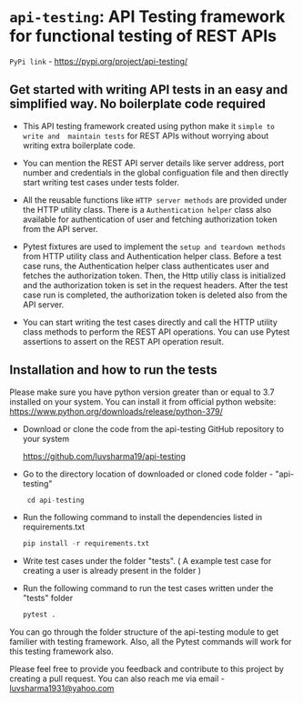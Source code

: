 `api-testing`: API Testing framework for functional testing of REST APIs
============================================================

`PyPi link` - https://pypi.org/project/api-testing/

Get started with writing API tests in an easy and simplified way. No boilerplate code required
----------------------------------------------------------------------------------------------

- This API testing framework created using python make it `simple to write and  maintain tests` for REST APIs without worrying about writing extra boilerplate code.

- You can mention the REST API server details like server address, port number and credentials in the global configuation file and then directly start writing test cases under tests folder. 

- All the reusable functions like `HTTP server methods` are provided under the HTTP utility class. There is a `Authentication helper` class also available for authentication of user and fetching authorization token from the API server.

- Pytest fixtures are used to implement the `setup and teardown methods` from HTTP utility class and Authentication helper class. Before a test case runs, the Authentication helper class authenticates user and fetches the authorization token. Then, the Http utiliy class is initialized and the authorization token is set in the request headers. After the test case run is completed, the authorization token is deleted also from the API server.

- You can start writing the test cases directly and call the HTTP utility class methods to perform the REST API operations. You can use Pytest assertions to assert on the REST API operation result.

Installation and how to run the tests
-------------------------------------

Please make sure you have python version greater than or equal to 3.7 installed on your system. You can install it from official python website: https://www.python.org/downloads/release/python-379/

- Download or clone the code from the api-testing GitHub repository to your system

  https://github.com/luvsharma19/api-testing  

- Go to the directory location of downloaded or cloned code folder - "api-testing"
  
  ```python
   cd api-testing
   ```
- Run the following command to install the dependencies listed in requirements.txt

  ```python
  pip install -r requirements.txt
  ```

- Write test cases under the folder "tests". ( A example test case for creating a user is already present in the folder )

- Run the following command to run the test cases written under the "tests" folder
  
  ```python
  pytest .
  ```

You can go through the folder structure of the api-testing module to get familier with testing framework. Also, all the Pytest commands will work for this testing framework also.

Please feel free to provide you feedback and contribute to this project by creating a pull request. You can also reach me via email - luvsharma1931@yahoo.com
